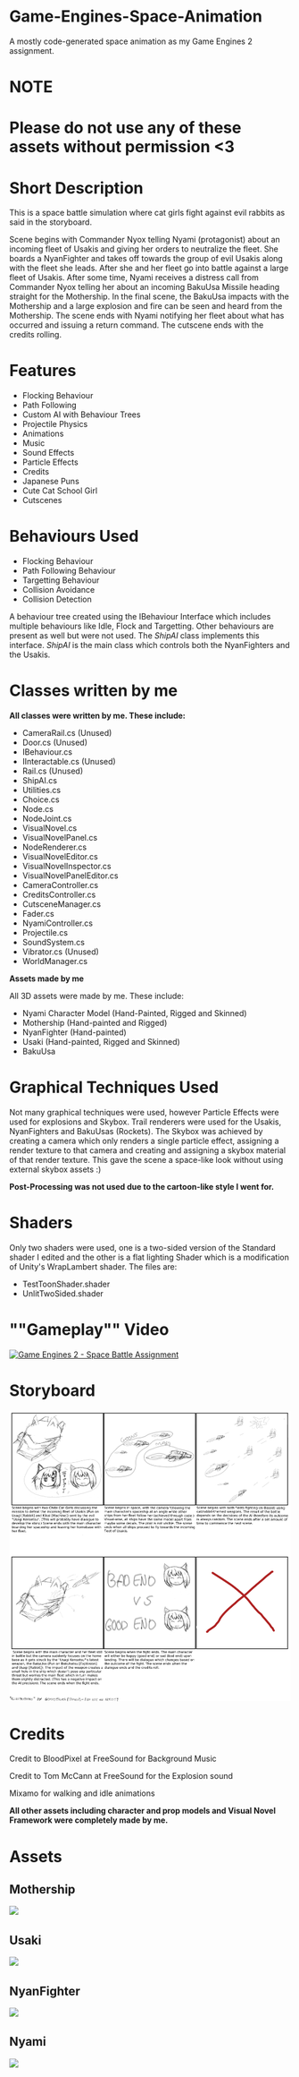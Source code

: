 # Game-Engines-Space-Animation
A mostly code-generated space animation as my Game Engines 2 assignment.

<h1>NOTE</h1>
<h1>Please do not use any of these assets without permission <3</h1>

<h1>Short Description</h1>
<p>This is a space battle simulation where cat girls fight against evil rabbits as said in the storyboard.</p>
<p>Scene begins with Commander Nyox telling Nyami (protagonist) about an incoming fleet of Usakis and giving her orders to neutralize the fleet. She boards a NyanFighter and takes off towards the group of evil Usakis along with the fleet she leads. After she and her fleet go into battle against a large fleet of Usakis. After some time, Nyami receives a distress call from Commander Nyox telling her about an incoming BakuUsa Missile heading straight for the Mothership. In the final scene, the BakuUsa impacts with the Mothership and a large explosion and fire can be seen and heard from the Mothership. The scene ends with Nyami notifying her fleet about what has occurred and issuing a return command. The cutscene ends with the credits rolling.

<h1>Features</h1>
<ul>
<li>Flocking Behaviour</li>
<li>Path Following</li>
<li>Custom AI with Behaviour Trees</li>
<li>Projectile Physics</li>
<li>Animations</li>
<li>Music</li>
<li>Sound Effects</li>
<li>Particle Effects</li>
<li>Credits</li>
<li>Japanese Puns</li>
<li>Cute Cat School Girl</li>
<li>Cutscenes</li>
</ul>

<h1>Behaviours Used</h1>
<ul>
 <li>Flocking Behaviour</li>
 <li>Path Following Behaviour</li>
 <li>Targetting Behaviour</li>
 <li>Collision Avoidance</li>
 <li>Collision Detection</li>
</ul>
<p>A behaviour tree created using the IBehaviour Interface which includes multiple behaviours like Idle, Flock and Targetting. Other behaviours are present as well but were not used. The <i>ShipAI</i> class implements this interface. <i>ShipAI</i> is the main class which controls both the NyanFighters and the Usakis.

<h1>Classes written by me</h1>
<p><b>All classes were written by me. These include: </b></p>
<ul>
 <li>CameraRail.cs (Unused)</li>
 <li>Door.cs (Unused)</li>
 <li>IBehaviour.cs</li>
 <li>IInteractable.cs (Unused)</li>
 <li>Rail.cs (Unused)</li>
 <li>ShipAI.cs</li>
 <li>Utilities.cs</li>
 <li>Choice.cs</li>
 <li>Node.cs</li>
 <li>NodeJoint.cs</li>
 <li>VisualNovel.cs</li>
 <li>VisualNovelPanel.cs</li>
 <li>NodeRenderer.cs</li>
 <li>VisualNovelEditor.cs</li>
 <li>VisualNovelInspector.cs</li>
 <li>VisualNovelPanelEditor.cs</li>
 <li>CameraController.cs</li>
 <li>CreditsController.cs</li>
 <li>CutsceneManager.cs</li>
 <li>Fader.cs</li>
 <li>NyamiController.cs</li>
 <li>Projectile.cs</li>
 <li>SoundSystem.cs</li>
 <li>Vibrator.cs (Unused)</li>
 <li>WorldManager.cs</li>
</ul>

<b>Assets made by me</b>
<p>All 3D assets were made by me. These include: </p>
<ul>
 <li>Nyami Character Model (Hand-Painted, Rigged and Skinned)</li>
 <li>Mothership (Hand-painted and Rigged)</li>
 <li>NyanFighter (Hand-painted)</li>
 <li>Usaki (Hand-painted, Rigged and Skinned)</li>
 <li>BakuUsa</li>
</ul>

<h1>Graphical Techniques Used</h1>
<p>Not many graphical techniques were used, however Particle Effects were used for explosions and Skybox. Trail renderers were used for the Usakis, NyanFighters and BakuUsas (Rockets). The Skybox was achieved by creating a camera which only renders a single particle effect, assigning a render texture to that camera and creating and assigning a skybox material of that render texture. This gave the scene a space-like look without using external skybox assets :)</p>
<b>Post-Processing was not used due to the cartoon-like style I went for.</b>

<h1>Shaders</h1>
<p>Only two shaders were used, one is a two-sided version of the Standard shader I edited and the other is a flat lighting Shader which is a modification of Unity's WrapLambert shader. The files are: 
<ul>
 <li>TestToonShader.shader</li>
 <li>UnlitTwoSided.shader</li>
</ul>
 
<h1>""Gameplay"" Video</h1>
<a href="https://youtu.be/Qk2j1F5Qodk"><img src="http://img.youtube.com/vi/Qk2j1F5Qodk/0.jpg" title="Game Engines 2 - Space Battle Assignment"/></a>

<h1>Storyboard</h1>
<img src="https://raw.githubusercontent.com/Gomystalka/Game-Engines-Space-Animation/main/Cat%20Game%20Storyboard%20Finished.png">

<h1>Credits</h1>
<p>Credit to BloodPixel at FreeSound for Background Music</p>
<p>Credit to Tom McCann at FreeSound for the Explosion sound</p>
<p>Mixamo for walking and idle animations</p>

<p><b>All other assets including character and prop models and Visual Novel Framework were completely made by me.</b></p>

<h1>Assets</h1>
<h2>Mothership</h2>
<img src="https://imgur.com/9FdqwNj.png">

<h2>Usaki</h2>
<img src="https://imgur.com/o83po1Z.png">

<h2>NyanFighter</h2>
<img src="https://imgur.com/Mr1ANSz.png">

<h2>Nyami</h2>
<img src="https://imgur.com/MsU5neU.png">
